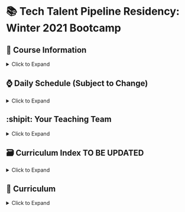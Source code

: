 # 📚 Tech Talent Pipeline Residency: Winter 2021 Bootcamp

## :scroll: Course Information

<details><summary>Click to Expand</summary>

- Class Days and Times
  - Monday - Friday, 10AM - 4PM
  - Dates: January 4, 2021(Monday) - January 29, 2021(Friday)
  <!-- Insert Live Zoom Link -->
  - [:movie_camera: Zoom Link](zoomLink)
  - [:computer: Slack Workspace](slackLink)

</details>

## :watch: Daily Schedule (Subject to Change)

<details><summary>Click to Expand</summary>

10 AM - 12 PM - :speaking_head: Lecture, Review, Demo, Workshop of the Day

12PM - 1 PM - :plate_with_cutlery: Lunch

1PM - 4PM - :keyboard: Continuation of Lecture, Complete The Workshops/Homework For The Day

 </details>

## :shipit: Your Teaching Team

<details><summary>Click to Expand</summary>

### Lead Instructor : Depak Borhara(He/Him)

- [:e-mail: Email](depakborhara@gmail.com)
- [:card_file_box: LinkedIn](https://www.linkedin.com/in/depakborhara)
- [:octocat: Github](http://github.com/DBorhara)

### Lead TA: Konstantinos Houtas

- [:e-mail: Email]()
- [:card_file_box: LinkedIn]()
- [:octocat: Github]()

### Teaching Assistants

#### Bashir Alhanshali

- [:e-mail: Email]()
- [:card_file_box: LinkedIn]()
- [:octocat: Github]()

#### Emmanuel Kandilas

- [:e-mail: Email]()
- [:card_file_box: LinkedIn]()
- [:octocat: Github]()

#### Temurbek Sabirov

- [:e-mail: Email]()
- [:card_file_box: LinkedIn]()
- [:octocat: Github]()

#### Sagar Shrestha

- [:e-mail: Email]()
- [:card_file_box: LinkedIn]()
- [:octocat: Github]()

## Program Manager: Allan James S. Lapid

- [:e-mail: Email](ajLapid718@gmail.com)
- [:card_file_box: LinkedIn]()
- [:octocat: Github]()

 </details>

## :card_file_box: Curriculum Index TO BE UPDATED

<details><summary>Click to Expand</summary>

Pre-Bootcamp Material

Class Session 1: Pilot Assessment and Collaborative Workflow I | (05/28/2020)

Class Session 2: Collaborative Workflow I and Introduction to JS | (05/29/2020)

Class Session 3: DOM Manipulation | (06/01/2020)

Class Session 4: Introduction to React | (06/02/2020)

Class Session 5: Introduction to External API Requests and ReactJS | (06/03/2020)

Class Session 6: Introduction to External API Requests and ReactJS Continued | (06/04/2020)

Class Session 7: React Router and Client-Side Routing in a SPA | (01/10/2020)

Class Session 8: State Management with Redux and React-Redux | (01/11/2020)

Class Session 9: Introduction to NodeJS | (01/13/2020)

Class Session 10: CRUD App I | (01/14/2020)

Class Session 11: CRUD App II | (01/15/2020)

Class Session 12: CRUD App III | (01/16/2020)

Class Session 13: Project Building I | (01/17/2020)

Class Session 14: Project Building II | (01/18/2020)

Class Session 15: Project Building III | (01/20/2020)

Class Session 16: Project Building IV | (01/21/2020)

Class Session 17: Project Building V | (01/22/2020)

Class Session 18: Project Building VI | (01/23/2020)

Class Session 19: Exit Assessment and Demo Day | (01/24/2020)

</details>

## :school: Curriculum

<details><summary>Click to Expand</summary>

### Pre-Bootcamp Material

[Fundamentals of Javascript Repo](https://github.com/ttp-residency-2020/Assignment-0)

### Week 1

Summary Goes Here

<details><summary>Click to open</summary>

#### Day 1: Onboarding, Git/Github/Collaborative Software Development (Pair Programming)

Pre-Readings:

- [Git Codecademy Tutorial](https://www.codecademy.com/learn/learn-git)

- [Writing good commit messages](https://medium.com/compass-true-north/writing-good-commit-messages-fc33af9d6321)

- [Advanced Git Workflow](https://www.atlassian.com/git/tutorials/comparing-workflows)

| Topic      | Lecture              | Slides                                                                                                     |
| ---------- | -------------------- | ---------------------------------------------------------------------------------------------------------- |
| Git Part 1 | 📺[Insert Link Here] | [🖼️](https://docs.google.com/presentation/d/12tgnThkuKGHpbxZEv2RTWOTLpViL1O3hcHEGNJv9Wzo/edit?usp=sharing) |
| Git Part 2 | 📺[Insert Link Here] | [🖼️](https://docs.google.com/presentation/d/1Qkz1Z83P2b2EUFDrMN8L1X7BcMwZzzkSqCKCI8INH78/edit?usp=sharing) |

Assignment(s):

- [Collaboration Workshop Assignment #1](https://docs.google.com/document/d/1Yp10nGa09vAWzIlCxmkayuEf2RhKN0UhakKl_Zgplak)

#### Day 2:

Pre-Readings:

- [Eloquent Javascript Chapter 3: Functions](http://eloquentjavascript.net/03_functions.html)

- [Eloquent Javascript Chapter 4: Objects and Arrays](http://eloquentjavascript.net/04_data.html)

- [Eloquent Javascript Chapter 5: Higher Order Function](http://eloquentjavascript.net/05_higher_order.html)

| Topic            | Lecture              | Slides                                                                                   |
| ---------------- | -------------------- | ---------------------------------------------------------------------------------------- |
| Javascript!      | 📺[Insert Link Here] | [🖼️](https://drive.google.com/file/d/1JL2pjlW0np5sxY8uKLQdU_W8vd3PPXdM/view?usp=sharing) |
| More Javascript! | 📺[Insert Link Here] | [🖼️](https://drive.google.com/file/d/1RAYPYLNmtDRqLy1bBFuDxpqsiOnYOpRg/view?usp=sharing) |

Assignment(s):

- [Assignment #2](https://docs.google.com/document/d/1sB2_tX6U8_OiLHNrqa2KSleKFE_SjOkl9uO_IC_hLh8/edit?usp=sharing)

#### Day 3:

Pre-Readings:

- [Eloquent Javascript Chapter 13: Javascript and the Browser](http://eloquentjavascript.net/13_browser.html)

- [Eloquent Javascript Chapter 14: The Document Object Model](http://eloquentjavascript.net/14_dom.html)

- [Eloquent Javascript Chapter 15: Handling Events](http://eloquentjavascript.net/15_event.html)

- [A Series of DOM Slides](https://www.teaching-materials.org/jsweb/slides/dom#/)

| Topic   | Lecture              | Slides                                                                                                     |
| ------- | -------------------- | ---------------------------------------------------------------------------------------------------------- |
| The DOM | 📺[Insert Link Here] | [🖼️](https://docs.google.com/presentation/d/1MWE-AoSTGIQsk1-4UkLwlWwy-ns6VSbECK3fLIEL8LQ/edit?usp=sharing) |

Assignment(s):

- [Assignment #3: DOM Challenges I](https://docs.google.com/document/d/1kY-L3-Nc1tGqcqNZMfxgRvQ6FBvQ6J8fFknki0BE8Ps/edit?usp=sharing)

- [Assignment #4: DOM Challenges II](https://docs.google.com/document/d/1LPxdisEKHdqf9Xs9khDEQzMvtrOWNumcW_h700jP8Z8/edit?usp=sharing)

- [Assignment #5: DOM Challenges III](https://docs.google.com/document/d/1ZoWo5FtpiWP7LxsskteMGYPoYWQWzCsaHB2xjrLAqfA/edit?usp=sharing)

</details>
